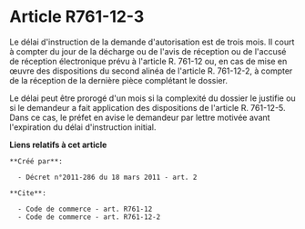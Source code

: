 # Article R761-12-3

Le délai d'instruction de la demande d'autorisation est de trois mois. Il court à compter du jour de la décharge ou de l'avis
de réception ou de l'accusé de réception électronique prévu à l'article R. 761-12 ou, en cas de mise en œuvre des
dispositions du second alinéa de l'article R. 761-12-2, à compter de la réception de la dernière pièce complétant le
dossier. 

Le délai peut être prorogé d'un mois si la complexité du dossier le justifie ou si le demandeur a fait application des
dispositions de l'article R. 761-12-5. Dans ce cas, le préfet en avise le demandeur par lettre motivée avant l'expiration du
délai d'instruction initial.

**Liens relatifs à cet article**

	**Créé par**:

	  - Décret n°2011-286 du 18 mars 2011 - art. 2

	**Cite**:

	  - Code de commerce - art. R761-12
	  - Code de commerce - art. R761-12-2
